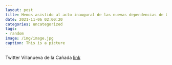 ```yaml
---
layout: post
title: Hemos asistido al acto inaugural de las nuevas dependencias de Cáritas Interparroquial de VillanuevaDeLaCañada, situadas en la...
date: 2021-11-06 02:00:20
categories: uncategorized
tags:
- random
image: /img/image.jpg
caption: This is a picture
---
```

Twitter Villanueva de la Cañada [link](https://twitter.com/AytoVDLCanada/status/1456590211044061189)

